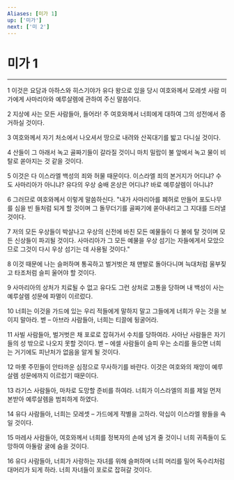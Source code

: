 ```yaml
---
Aliases: [미가 1]
up: ['미가']
next: ['미 2']
---
```

# 미가 1

***


1 이것은 요담과 아하스와 히스기야가 유다 왕으로 있을 당시 여호와께서 모레셋 사람 미가에게 사마리아와 예루살렘에 관하여 주신 말씀이다. 

2 지상에 사는 모든 사람들아, 들어라! 주 여호와께서 너희에게 대하여 그의 성전에서 증거하실 것이다. 

3 여호와께서 자기 처소에서 나오셔서 땅으로 내려와 산꼭대기를 밟고 다니실 것이다. 

4 산들이 그 아래서 녹고 골짜기들이 갈라질 것이니 마치 밀랍이 불 앞에서 녹고 물이 비탈로 쏟아지는 것 같을 것이다. 

5 이것은 다 이스라엘 백성의 죄와 허물 때문이다. 이스라엘 죄의 본거지가 어디냐? 수도 사마리아가 아니냐? 유다의 우상 숭배 온상은 어디냐? 바로 예루살렘이 아니냐? 

6 그러므로 여호와께서 이렇게 말씀하신다. "내가 사마리아를 폐허로 만들어 포도나무를 심을 빈 들처럼 되게 할 것이며 그 돌무더기를 골짜기에 쏟아내리고 그 지대를 드러낼 것이다. 

7 저의 모든 우상들이 박살나고 우상의 신전에 바친 모든 예물들이 다 불에 탈 것이며 모든 신상들이 파괴될 것이다. 사마리아가 그 모든 예물을 우상 섬기는 자들에게서 모았으므로 그것이 다시 우상 섬기는 데 사용될 것이다." 

8 이것 때문에 나는 슬퍼하며 통곡하고 벌거벗은 채 맨발로 돌아다니며 늑대처럼 울부짖고 타조처럼 슬피 울어야 할 것이다. 

9 사마리아의 상처가 치료될 수 없고 유다도 그런 상처로 고통을 당하며 내 백성이 사는 예루살렘 성문에 파멸이 이르렀다. 

10 너희는 이것을 가드에 있는 우리 적들에게 말하지 말고 그들에게 너희가 우는 것을 보이지 말아라. 벧 – 아브라 사람들아, 너희는 티끌에 뒹굴어라. 

11 사빌 사람들아, 벌거벗은 채 포로로 잡혀가서 수치를 당하여라. 사아난 사람들은 자기들의 성 밖으로 나오지 못할 것이다. 벧 – 에셀 사람들이 슬피 우는 소리를 들으면 너희는 거기에도 피난처가 없음을 알게 될 것이다. 

12 마롯 주민들이 안타까운 심정으로 무사하기를 바란다. 이것은 여호와의 재앙이 예루살렘 성문에까지 이르렀기 때문이다. 

13 라기스 사람들아, 마차로 도망할 준비를 하여라. 너희가 이스라엘의 죄를 제일 먼저 본받아 예루살렘을 범죄하게 하였다. 

14 유다 사람들아, 너희는 모레셋 – 가드에게 작별을 고하라. 악십이 이스라엘 왕들을 속일 것이다. 

15 마레사 사람들아, 여호와께서 너희를 정복자의 손에 넘겨 줄 것이니 너희 귀족들이 도망하여 아둘람 굴에 숨을 것이다. 

16 유다 사람들아, 너희가 사랑하는 자녀를 위해 슬퍼하며 너희 머리를 밀어 독수리처럼 대머리가 되게 하라. 너희 자녀들이 포로로 잡혀갈 것이다.
